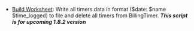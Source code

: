 * [Build Worksheet](BuildWorksheet.scpt): Write all timers data in format ($date: $name $time_logged) to file and delete all timers from BillingTimer. __*This script is for upcoming 1.8.2 version*__
